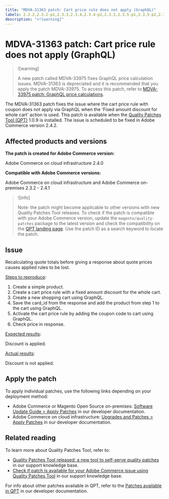 ```yaml
---
title: "MDVA-31363 patch: Cart price rule does not apply (GraphQL)"
labels: 2.3.2,2.3.2-p2,2.3.3,2.3.4,2.3.4-p2,2.3.5,2.3.5-p1,2.3.5-p2,2.3.6,2.4.0,2.4.1,GraphQL,QPT 1.0.9,QPT patches,Magento Commerce,Magento Commerce Cloud,Quality Patches Tool,cart price rule,support tools,Adobe Commerce,cloud infrastructure,on-premises,quality patches for Adobe Commerce,Magento Open Source
description: ">![warning]"
---
```


# MDVA-31363 patch: Cart price rule does not apply (GraphQL)

>![warning]
>
>A new patch called MDVA-33975 fixes GraphQL price calculation issues. MDVA-31363 is depreciated and it is recommended that you apply the patch MDVA-33975. To access this patch, refer to [MDVA-33975 patch: GraphQL price calculations](https://support.magento.com/hc/en-us/articles/360055782351).

The MDVA-31363 patch fixes the issue where the cart price rule with coupon does not apply via GraphQL when the 'Fixed amount discount for whole cart' action is used. This patch is available when the [Quality Patches Tool (QPT)](https://support.magento.com/hc/en-us/articles/360047139492) 1.0.9 is installed. The issue is scheduled to be fixed in Adobe Commerce version 2.4.2.

## Affected products and versions

**The patch is created for Adobe Commerce version:**

Adobe Commerce on cloud infrastructure 2.4.0

**Compatible with Adobe Commerce versions:**

Adobe Commerce on cloud infrastructure and Adobe Commerce on-premises 2.3.2 - 2.4.1

>![info]
>
 >Note: the patch might become applicable to other versions with new Quality Patches Tool releases. To check if the patch is compatible with your Adobe Commerce version, update the `magento/quality-patches` package to the latest version and check the compatibility on the [QPT landing page](https://devdocs.magento.com/quality-patches/tool.html#patch-grid). Use the patch ID as a search keyword to locate the patch.

## Issue

Recalculating quote totals before giving a response about quote prices causes applied rules to be lost.

<u>Steps to reproduce</u>:

1. Create a simple product.
1. Create a cart price rule with a fixed amount discount for the whole cart.
1. Create a new shopping cart using GraphQL.
1. Save the card\_id from the response and add the product from step 1 to the cart using GraphQL.
1. Activate the cart price rule by adding the coupon code to cart using GraphQL.
1. Check price in response.

<u>Expected results</u>:

Discount is applied.

<u>Actual results</u>:

Discount is not applied.

## Apply the patch

To apply individual patches, use the following links depending on your deployment method:

* Adobe Commerce or Magento Open Source on-premises: [Software Update Guide > Apply Patches](https://devdocs.magento.com/guides/v2.4/comp-mgr/patching/mqp.html) in our developer documentation.
* Adobe Commerce on cloud infrastructure: [Upgrades and Patches > Apply Patches](https://devdocs.magento.com/cloud/project/project-patch.html) in our developer documentation.

## Related reading

To learn more about Quality Patches Tool, refer to:

* [Quality Patches Tool released: a new tool to self-serve quality patches](https://support.magento.com/hc/en-us/articles/360047139492) in our support knowledge base.
* [Check if patch is available for your Adobe Commerce issue using Quality Patches Tool](https://support.magento.com/hc/en-us/articles/360047125252) in our support knowledge base.

For info about other patches available in QPT, refer to the [Patches available in QPT](https://devdocs.magento.com/quality-patches/tool.html#patch-grid) in our developer documentation.